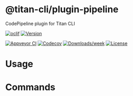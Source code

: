 @titan-cli/plugin-pipeline
======================

CodePipeline plugin for Titan CLI

[![oclif](https://img.shields.io/badge/cli-oclif-brightgreen.svg)](https://oclif.io)
[![Version](https://img.shields.io/npm/v/@titan-cli/plugin-pipeline.svg)](https://npmjs.org/package/@titan-cli/plugin-pipeline)

[![Appveyor CI](https://ci.appveyor.com/api/projects/status/github/davidkelley/titan-plugin-pipeline?branch=master&svg=true)](https://ci.appveyor.com/project/davidkelley/titan-plugin-pipeline/branch/master)
[![Codecov](https://codecov.io/gh/davidkelley/titan-plugin-pipeline/branch/master/graph/badge.svg)](https://codecov.io/gh/davidkelley/titan-plugin-pipeline)
[![Downloads/week](https://img.shields.io/npm/dw/@titan-cli/plugin-pipeline.svg)](https://npmjs.org/package/@titan-cli/plugin-pipeline)
[![License](https://img.shields.io/npm/l/@titan-cli/plugin-pipeline.svg)](https://github.com/davidkelley/titan-plugin-pipeline/blob/master/package.json)

<!-- toc -->
# Usage
<!-- usage -->
# Commands
<!-- commands -->
